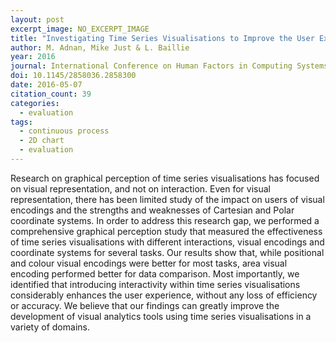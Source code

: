 ```yaml
---
layout: post
excerpt_image: NO_EXCERPT_IMAGE
title: "Investigating Time Series Visualisations to Improve the User Experience"
author: M. Adnan, Mike Just & L. Baillie
year: 2016
journal: International Conference on Human Factors in Computing Systems
doi: 10.1145/2858036.2858300
date: 2016-05-07
citation_count: 39
categories:
  - evaluation
tags:
  - continuous process
  - 2D chart
  - evaluation
---
```

Research on graphical perception of time series visualisations has focused on visual representation, and not on interaction. Even for visual representation, there has been limited study of the impact on users of visual encodings and the strengths and weaknesses of Cartesian and Polar coordinate systems. In order to address this research gap, we performed a comprehensive graphical perception study that measured the effectiveness of time series visualisations with different interactions, visual encodings and coordinate systems for several tasks. Our results show that, while positional and colour visual encodings were better for most tasks, area visual encoding performed better for data comparison. Most importantly, we identified that introducing interactivity within time series visualisations considerably enhances the user experience, without any loss of efficiency or accuracy. We believe that our findings can greatly improve the development of visual analytics tools using time series visualisations in a variety of domains.
